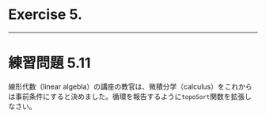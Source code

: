 # Exercise 5.

---
# 練習問題 5.11
線形代数（linear algebla）の講座の教官は、微積分学（calculus）をこれからは事前条件にすると決めました。循環を報告するように`topoSort`関数を拡張しなさい。
